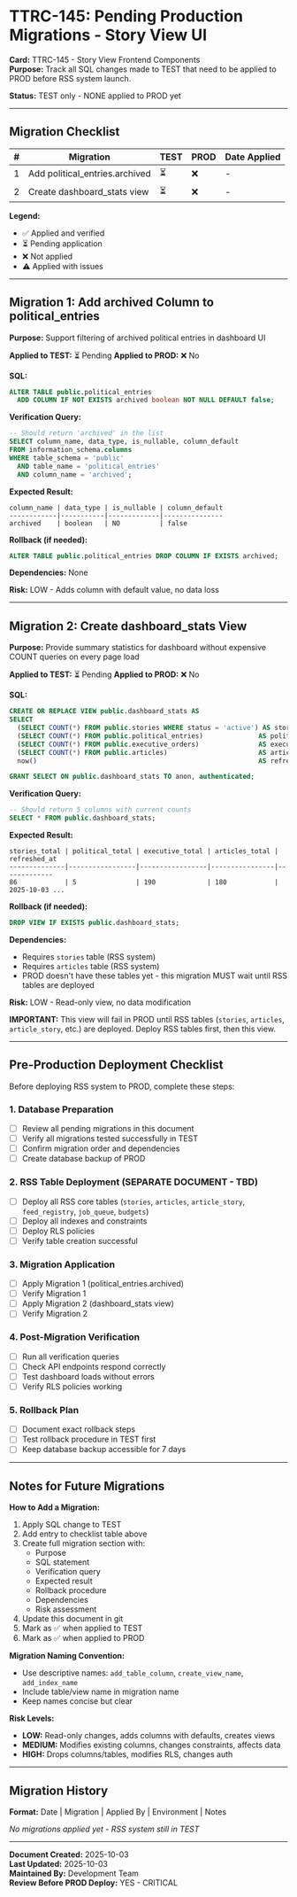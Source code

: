 # TTRC-145: Pending Production Migrations - Story View UI

**Card:** TTRC-145 - Story View Frontend Components  
**Purpose:** Track all SQL changes made to TEST that need to be applied to PROD before RSS system launch.

**Status:** TEST only - NONE applied to PROD yet

---

## Migration Checklist

| # | Migration | TEST | PROD | Date Applied |
|---|-----------|------|------|--------------|
| 1 | Add political_entries.archived | ⏳ | ❌ | - |
| 2 | Create dashboard_stats view | ⏳ | ❌ | - |

**Legend:**
- ✅ Applied and verified
- ⏳ Pending application
- ❌ Not applied
- ⚠️ Applied with issues

---

## Migration 1: Add archived Column to political_entries

**Purpose:** Support filtering of archived political entries in dashboard UI

**Applied to TEST:** ⏳ Pending
**Applied to PROD:** ❌ No

**SQL:**
```sql
ALTER TABLE public.political_entries
  ADD COLUMN IF NOT EXISTS archived boolean NOT NULL DEFAULT false;
```

**Verification Query:**
```sql
-- Should return 'archived' in the list
SELECT column_name, data_type, is_nullable, column_default
FROM information_schema.columns
WHERE table_schema = 'public'
  AND table_name = 'political_entries'
  AND column_name = 'archived';
```

**Expected Result:**
```
column_name | data_type | is_nullable | column_default
------------|-----------|-------------|---------------
archived    | boolean   | NO          | false
```

**Rollback (if needed):**
```sql
ALTER TABLE public.political_entries DROP COLUMN IF EXISTS archived;
```

**Dependencies:** None

**Risk:** LOW - Adds column with default value, no data loss

---

## Migration 2: Create dashboard_stats View

**Purpose:** Provide summary statistics for dashboard without expensive COUNT queries on every page load

**Applied to TEST:** ⏳ Pending
**Applied to PROD:** ❌ No

**SQL:**
```sql
CREATE OR REPLACE VIEW public.dashboard_stats AS
SELECT
  (SELECT COUNT(*) FROM public.stories WHERE status = 'active') AS stories_total,
  (SELECT COUNT(*) FROM public.political_entries)              AS political_total,
  (SELECT COUNT(*) FROM public.executive_orders)               AS executive_total,
  (SELECT COUNT(*) FROM public.articles)                       AS articles_total,
  now()                                                        AS refreshed_at;

GRANT SELECT ON public.dashboard_stats TO anon, authenticated;
```

**Verification Query:**
```sql
-- Should return 5 columns with current counts
SELECT * FROM public.dashboard_stats;
```

**Expected Result:**
```
stories_total | political_total | executive_total | articles_total | refreshed_at
--------------|-----------------|-----------------|----------------|-------------
86            | 5               | 190             | 180            | 2025-10-03 ...
```

**Rollback (if needed):**
```sql
DROP VIEW IF EXISTS public.dashboard_stats;
```

**Dependencies:** 
- Requires `stories` table (RSS system)
- Requires `articles` table (RSS system)
- PROD doesn't have these tables yet - this migration MUST wait until RSS tables are deployed

**Risk:** LOW - Read-only view, no data modification

**IMPORTANT:** This view will fail in PROD until RSS tables (`stories`, `articles`, `article_story`, etc.) are deployed. Deploy RSS tables first, then this view.

---

## Pre-Production Deployment Checklist

Before deploying RSS system to PROD, complete these steps:

### 1. Database Preparation
- [ ] Review all pending migrations in this document
- [ ] Verify all migrations tested successfully in TEST
- [ ] Confirm migration order and dependencies
- [ ] Create database backup of PROD

### 2. RSS Table Deployment (SEPARATE DOCUMENT - TBD)
- [ ] Deploy all RSS core tables (`stories`, `articles`, `article_story`, `feed_registry`, `job_queue`, `budgets`)
- [ ] Deploy all indexes and constraints
- [ ] Deploy RLS policies
- [ ] Verify table creation successful

### 3. Migration Application
- [ ] Apply Migration 1 (political_entries.archived)
- [ ] Verify Migration 1
- [ ] Apply Migration 2 (dashboard_stats view)
- [ ] Verify Migration 2

### 4. Post-Migration Verification
- [ ] Run all verification queries
- [ ] Check API endpoints respond correctly
- [ ] Test dashboard loads without errors
- [ ] Verify RLS policies working

### 5. Rollback Plan
- [ ] Document exact rollback steps
- [ ] Test rollback procedure in TEST first
- [ ] Keep database backup accessible for 7 days

---

## Notes for Future Migrations

**How to Add a Migration:**

1. Apply SQL change to TEST
2. Add entry to checklist table above
3. Create full migration section with:
   - Purpose
   - SQL statement
   - Verification query
   - Expected result
   - Rollback procedure
   - Dependencies
   - Risk assessment
4. Update this document in git
5. Mark as ✅ when applied to TEST
6. Mark as ✅ when applied to PROD

**Migration Naming Convention:**
- Use descriptive names: `add_table_column`, `create_view_name`, `add_index_name`
- Include table/view name in migration name
- Keep names concise but clear

**Risk Levels:**
- **LOW:** Read-only changes, adds columns with defaults, creates views
- **MEDIUM:** Modifies existing columns, changes constraints, affects data
- **HIGH:** Drops columns/tables, modifies RLS, changes auth

---

## Migration History

**Format:** Date | Migration | Applied By | Environment | Notes

_No migrations applied yet - RSS system still in TEST_

---

**Document Created:** 2025-10-03  
**Last Updated:** 2025-10-03  
**Maintained By:** Development Team  
**Review Before PROD Deploy:** YES - CRITICAL
